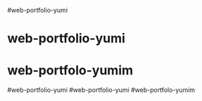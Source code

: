 #web-portfolio-yumi
# web-portfolio-yumi
# web-portfolo-yumim
#web-portfolio-yumi
#web-portfolio-yumi
#web-portfolo-yumim
